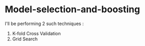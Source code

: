 # Model-selection-and-boosting

I'll be performing 2 such techniques : 
1. K-fold Cross Validation
2. Grid Search
